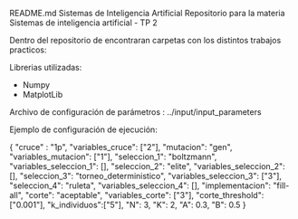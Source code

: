 README.md
Sistemas de Inteligencia Artificial Repositorio para la materia Sistemas de inteligencia artificial - TP 2

Dentro del repositorio de encontraran carpetas con los distintos trabajos practicos:

Librerias utilizadas:
- Numpy
- MatplotLib

Archivo de configuración de parámetros : ../input/input_parameters

Ejemplo de configuración de ejecución: 

{
  "cruce" : "1p",
  "variables_cruce": ["2"],
  "mutacion": "gen",
  "variables_mutacion": ["1"],
  "seleccion_1": "boltzmann",
  "variables_seleccion_1": [],
  "seleccion_2": "elite",
  "variables_seleccion_2": [],
  "seleccion_3": "torneo_deterministico",
  "variables_seleccion_3": ["3"],
  "seleccion_4": "ruleta",
  "variables_seleccion_4": [],
  "implementacion": "fill-all",
  "corte": "aceptable",
  "variables_corte": ["3"],
  "corte_threshold":["0.001"],
  "k_individuos":["5"],
  "N": 3,
  "K": 2,
  "A": 0.3,
  "B": 0.5
}
